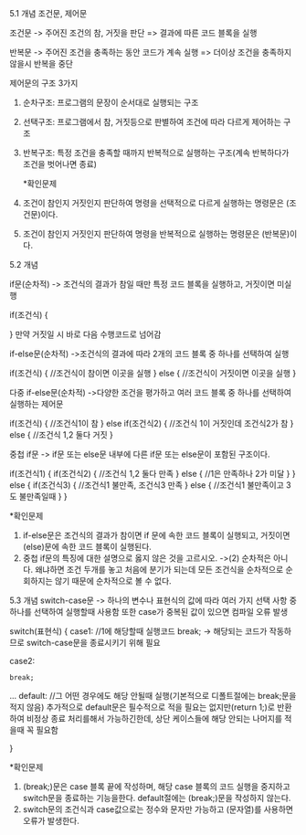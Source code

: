 5.1 개념
조건문, 제어문

조건문
-> 주어진 조건의 참, 거짓을 판단 => 결과에 따른 코드 블록을 실행

반복문
-> 주어진 조건을 충족하는 동안 코드가 계속 실행 => 더이상 조건을 충족하지 않을시 반복을 중단

제어문의 구조 3가지

1. 순차구조: 프로그램의 문장이 순서대로 실행되는 구조
2. 선택구조: 프로그램에서 참, 거짓등으로 판별하여 조건에 따라 다르게 제어하는 구조
3. 반복구조: 특정 조건을 충족할 때까지 반복적으로 실행하는 구조(계속 반복하다가 조건을 벗어나면 종료)

   *확인문제

1. 조건이 참인지 거짓인지 판단하여 명령을 선택적으로 다르게 실행하는 명령문은 (조건문)이다.
2. 조건이 참인지 거짓인지 판단하여 명령을 반복적으로 실행하는 명령문은 (반복문)이다.


5.2 개념

if문(순차적)
-> 조건식의 결과가 참일 때만 특정 코드 블록을 실행하고, 거짓이면 미실행

if(조건식)
{

}
만약 거짓일 시 바로 다음 수행코드로 넘어감

if-else문(순차적)
->조건식의 결과에 따라 2개의 코드 블록 중 하나를 선택하여 실행

if(조건식)
{
  //조건식이 참이면 이곳을 실행
}
else
{
  //조건식이 거짓이면 이곳을 실행
}

다중 if-else문(순차적)
->다양한 조건을 평가하고 여러 코드 블록 중 하나를 선택하여 실행하는 제어문

if(조건식)
{
  //조건식1이 참
}
else if(조건식2)
{
  //조건식 1이 거짓인데 조건식2가 참
}
else
{
  //조건식 1,2 둘다 거짓
}

중첩 if문
-> if문 또는 else문 내부에 다른 if문 또는 else문이 포함된 구조이다.

if(조건식1)
{
  if(조건식2)
  {
    //조건식 1,2 둘다 만족
  } 
  else
  {
    //1은 만족하나 2가 미달
  }
}
else
{
  if(조건식3)
  {
    //조건식1 불만족, 조건식3 만족
  }
  else
  {
    //조건식1 불만족이고 3도 불만족일때
  }
}


*확인문제
1. if-else문은 조건식의 결과가 참이면 if 문에 속한 코드 블록이 실행되고, 거짓이면 (else)문에 속한 코드 블록이 실행된다.
2. 중첩 if문의 특징에 대한 설명으로 옳지 않은 것을 고르시오.
   ->(2) 순차적은 아니다. 왜냐하면 조건 두개를 놓고 처음에 분기가 되는데 모든 조건식을 순차적으로 순회하지는 않기 때문에
   순차적으로 볼 수 없다.



5.3 개념
switch-case문
-> 하나의 변수나 표현식의 값에 따라 여러 가지 선택 사항 중 하나를 선택하여 실행할때 사용함
또한 case가 중복된 값이 있으면 컴파일 오류 발생

switch(표현식)
{
  case1:
    //1에 해당할때 실행코드
    break; -> 해당되는 코드가 작동하므로 switch-case문을 종료시키기 위해 필요

  case2:

    break;

  ...
  default:
    //그 어떤 경우에도 해당 안될때 실행(기본적으로 디폴트절에는 break;문을 적지 않음)
    추가적으로 default문은 필수적으로 적을 필요는 없지만(return 1;)로 반환하여 비정상 종료 처리를해서
    가능하긴한데, 상단 케이스들에 해당 안되는 나머지를 적을때 꼭 필요함


}

*확인문제

1. (break;)문은 case 블록 끝에 작성하며, 해당 case 블록의 코드 실행을 중지하고 switch문을 종료하는 기능을한다.
   default절에는 (break;)문을 작성하지 않는다.
2. switch문의 조건식과 case값으로는 정수와 문자만 가능하고 (문자열)를 사용하면 오류가 발생한다.




